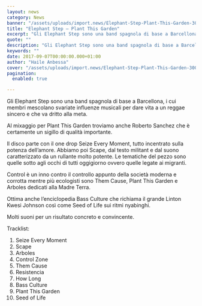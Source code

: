 ```yaml
---
layout: news
category: News
banner: "/assets/uploads/import.news/Elephant-Step-Plant-This-Garden-300x281.jpg"
title: "Elephant Step – Plant This Garden"
excerpt: "Gli Elephant Step sono una band spagnola di base a Barcellona, i cui membri mescolano svariate influenze musicali per dare vita a un reggae sincero e che va dritto alla meta. Al mixaggio per Plant This Garden troviamo anche Roberto Sanchez che è certamente un sigillo di qualità importante. Il disco parte con il one [&hellip"
quote: ""
description: "Gli Elephant Step sono una band spagnola di base a Barcellona, i cui membri mescolano svariate influenze musicali per dare vita a un reggae sincero e che va dritto alla meta. Al mixaggio per Plant This Garden troviamo anche Roberto Sanchez che è certamente un sigillo di qualità importante. Il disco parte con il one [&hellip"
keywords: ""
date: 2017-09-07T00:00:00.000+01:00
author: "Haile Anbessa"
cover: "/assets/uploads/import.news/Elephant-Step-Plant-This-Garden-300x281.jpg"
pagination:
  enabled: true

---
```


Gli Elephant Step sono una band spagnola di base a Barcellona, i cui membri mescolano svariate influenze musicali per dare vita a un reggae sincero e che va dritto alla meta.

Al mixaggio per Plant This Garden troviamo anche Roberto Sanchez che è certamente un sigillo di qualità importante.

Il disco parte con il one drop Seize Every Moment, tutto incentrato sulla potenza dell’amore. Abbiamo poi Scape, dal testo militant e dal suono caratterizzato da un rullante molto potente. Le tematiche del pezzo sono quelle sotto agli occhi di tutti oggigiorno ovvero quelle legate ai migranti.

Control è un inno contro il controllo appunto della società moderna e corrotta mentre più ecologisti sono Them Cause, Plant This Garden e Arboles dedicati alla Madre Terra.

Ottima anche l’enciclopedia Bass Culture che richiama il grande Linton Kwesi Johnson così come Seed of Life sui ritmi nyabinghi.

Molti suoni per un risultato concreto e convincente.

Tracklist:

1. Seize Every Moment
2. Scape
3. Arboles
4. Control Zone
5. Them Cause
6. Resistencia
7. How Long
8. Bass Culture
9. Plant This Garden
10. Seed of Life